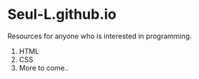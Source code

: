 # Seul-L.github.io
Resources for anyone who is interested in programming.

1. HTML
2. CSS
3. More to come..

